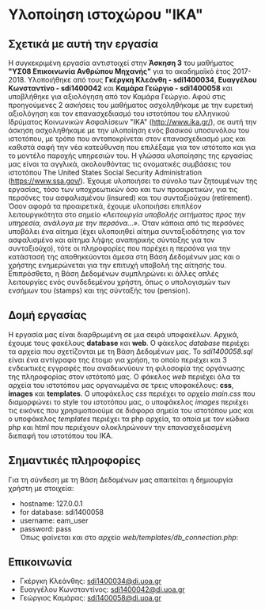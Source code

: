 # Υλοποίηση ιστοχώρου "ΙΚΑ"

## Σχετικά με αυτή την εργασία
  Η συγκεκριμένη εργασία αντιστοιχεί στην **Άσκηση 3** του μαθήματος **"ΥΣ08 Επικοινωνία Ανθρώπου Μηχανής"** για το ακαδημαϊκό έτος 2017-2018. Υλοποιήθηκε από τους **Γκέργκη Κλεάνθη - sdi1400034**, **Ευαγγέλου Κωνσταντίνο - sdi1400042** και **Καμάρα Γεώργιο - sdi1400058** και υποβλήθηκε για αξιολόγηση από τον Καμάρα Γεώργιο. Αφού στις προηγούμενες 2 ασκήσεις του μαθήματος ασχοληθήκαμε με την ευρετική αξιολόγηση και τον επανασχεδιασμό του ιστοτόπου του ελληνικού Ιδρύματος Κοινωνικών Ασφαλίσεων "ΙΚΑ" (http://www.ika.gr/), σε αυτή την άσκηση ασχοληθήκαμε με την υλοποίηση ενός βασικού υποσυνόλου του ιστοτόπου, με τρόπο που ανταποκρίνεται στον επανασχεδιασμό μας και καθιστά σαφή την νέα κατεύθυνση που επιλέξαμε για τον ιστότοπο και για το μοντέλο παροχής υπηρεσιών του. Η γλώσσα υλοποίησης της εργασίας μας είναι τα αγγλικά, ακολουθόντας τις ονοματικές συμβάσεις του ιστοτόπου The United States Social Security Administration (https://www.ssa.gov/). Έχουμε υλοποιήσει το σύνολο των ζητουμένων της εργασίας, τόσο των υποχρεωτικών όσο και των προαιρετικών, για τις περσόνες του ασφαλισμένου (insured) και του συνταξιούχου (retirement). Όσον αφορά τα προαιρετικά, έχουμε υλοποιήσει επιπλέον λειτουργικότητα στο σημείο *«Λειτουργία υποβολής αιτήματος προς την υπηρεσία, ανάλογα με την περσόνα…»*. Όταν κάποια από τις περσόνες υποβάλει ένα αίτημα (έχει υλοποιηθεί αίτημα συνταξιοδότησης για τον ασφαλισμένο και αίτημα λήψης αναπηρικής σύνταξης για τον συνταξιούχο), τότε οι πληροφορίες που παρέχει η περσόνα για την κατάστασή της αποθηκεύονται άμεσα στη Βάση Δεδομένων μας και ο χρήστης ενημερώνεται για την επιτυχή υποβολή της αίτησής του. Επιπρόσθετα, η Βάση Δεδομένων συμπληρώνει κι άλλες απλές λειτουργίες ενός συνδεδεμένου χρήστη, όπως ο υπολογισμών των ενσήμων του (stamps) και της σύνταξής του (pension).

## Δομή εργασίας
  Η εργασία μας είναι διαρθρωμένη σε μια σειρά υποφακέλων. Αρχικά, έχουμε τους φακέλους **database** και **web**. Ο φάκελος *database* περιέχει τα αρχεία που σχετίζονται με τη Βάση Δεδομένων μας. Το *sdi1400058.sql* είναι ένα αντίγραφο της έτοιμο για χρήση, το οποίο περιέχει και 3 ενδεικτικές εγγραφές που αναδεικνύουν τη φιλοσοφία της οργάνωσης της πληροφορίας στον ιστότοπό μας. Ο φάκελος *web* περιέχει όλα τα αρχεία του ιστοτόπου μας οργανωμένα σε τρεις υποφακέλους: **css**, **images** και **templates**. Ο υποφάκελος *css* περιέχει το αρχείο *main.css* που διαμορφώνει το style του ιστοτόπου μας, ο υποφάκελος *images* περιέχει τις εικόνες που χρησιμοποιούμε σε διάφορα σημεία του ιστοτόπου μας και ο υποφάκελος *templates* περιέχει τα php αρχεία, τα οποία με τον κώδικα php και html που περιέχουν ολοκληρώνουν την επανασχεδιασμένη διεπαφή του ιστοτόπου του ΙΚΑ.

## Σημαντικές πληροφορίες
  Για τη σύνδεση με τη Βάση Δεδομένων μας απαιτείται η δημιουργία χρήστη με στοιχεία:
  * hostname: 127.0.0.1
  * for database: sdi1400058
  * username: eam_user
  * password: pass  
  Όπως φαίνεται και στο αρχείο *web/templates/db_connection.php*:

  >
  <?php
    $hn = '127.0.0.1';
    $db = 'sdi1400058';
    $un = 'eam_user';
    $pw = 'pass'
  ?>  


## Επικοινωνία

* Γκέργκη Κλεάνθης: <sdi1400034@di.uoa.gr>
* Ευαγγέλου Κωνσταντίνος: <sdi1400042@di.uoa.gr>
* Γεώργιος Καμάρας: <sdi1400058@di.uoa.gr>

